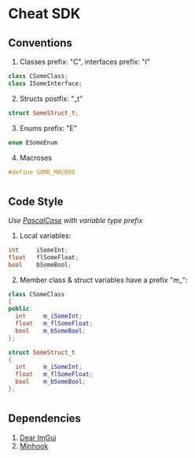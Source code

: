 # Cheat SDK

## Conventions
1. Classes prefix: "C", interfaces prefix: "I"
```cpp
class CSomeClass;
class ISomeInterface;
```

2. Structs postfix: "_t"
```cpp
struct SomeStruct_t;
```

3. Enums prefix: "E"
```cpp
enum ESomeEnum
```

4. Macroses 
```cpp
#define SOME_MACROS
```

#

## Code Style 
*Use [PascalCase](https://learn.microsoft.com/en-us/dotnet/csharp/fundamentals/coding-style/coding-conventions) with variable type prefix*

1. Local variables:
```cpp
int     iSomeInt;
float   flSomeFloat;
bool    bSomeBool;
```
2. Member class & struct variables have a prefix "m_":
```cpp
class CSomeClass
{
public:
  int     m_iSomeInt;
  float   m_flSomeFloat;
  bool    m_bSomeBool;
};

struct SomeStruct_t
{
  int     m_iSomeInt;
  float   m_flSomeFloat;
  bool    m_bSomeBool;
};
```

#

## Dependencies

1. [Dear ImGui](https://github.com/ocornut/imgui/)
2. [Minhook](https://github.com/TsudaKageyu/minhook/)
